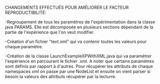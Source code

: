 CHANGEMENTS EFFECTUÉS POUR AMÉLIORER LE FACTEUR REPRODUCTIBILITÉ:

-Regroupement de tous les paramètres de l'expérimentation dans la classe java PARAMS.
Elle est décomposée en plusieurs sections dépendant de la partie de l'expérience que l'on veut modifier.

-Création d'un fichier "text.xml" qui va contenir toutes les valeurs pour chaque paramètre.

-Création de la classe LaunchExampleXPWithXML.java qui va paramétrer l'expérience en parcourant le fichier
.xml. A noter que certains paramètres sont définis par rapport à d'autres.
Pour récupérer les attributs de chaque namespaces xml on passe par une NodeList et ensuite on vient parser si besoin
la valeurs des attributs récupérer par la lecturre.
